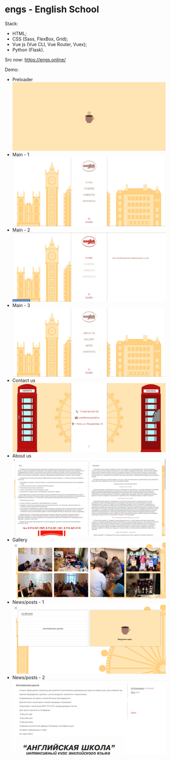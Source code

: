 # engs - English School

Stack:
- HTML; 
- CSS (Sass, FlexBox, Grid);
- Vue js (Vue CLI, Vue Router, Vuex);
- Python (Flask).

Src now: https://engs.online/

Demo:
- Preloader
![Registration - 1](https://github.com/J4stEu/engs/blob/master/projectDemo/1.jpg?raw=true)
- Main - 1
![Registration - 2](https://github.com/J4stEu/engs/blob/master/projectDemo/2.jpg?raw=true)
- Main - 2
![Registration - 2](https://github.com/J4stEu/engs/blob/master/projectDemo/3.jpg?raw=true)
- Main - 3
![Registration - 2](https://github.com/J4stEu/engs/blob/master/projectDemo/4.jpg?raw=true)
- Contact us
![Registration - 2](https://github.com/J4stEu/engs/blob/master/projectDemo/5.jpg?raw=true)
- About us
![Registration - 2](https://github.com/J4stEu/engs/blob/master/projectDemo/6.jpg?raw=true)
- Gallery
![Registration - 2](https://github.com/J4stEu/engs/blob/master/projectDemo/7.jpg?raw=true)
- News/posts - 1
![Registration - 2](https://github.com/J4stEu/engs/blob/master/projectDemo/8.jpg?raw=true)
- News/posts - 2
![Registration - 2](https://github.com/J4stEu/engs/blob/master/projectDemo/9.jpg?raw=true)

